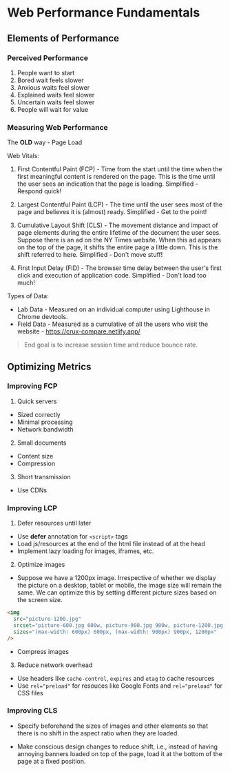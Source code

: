 # Web Performance Fundamentals

## Elements of Performance

### Perceived Performance

1. People want to start
2. Bored wait feels slower
3. Anxious waits feel slower
4. Explained waits feel slower
5. Uncertain waits feel slower
6. People will wait for value

### Measuring Web Performance

The **OLD** way - Page Load

Web Vitals:

1. First Contentful Paint (FCP) - Time from the start until the time when the first meaningful content is rendered on the page. This is the time until the user sees an indication that the page is loading.
   Simplified - Respond quick!

2. Largest Contentful Paint (LCP) - The time until the user sees most of the page and believes it is (almost) ready.
   Simplified - Get to the point!

3. Cumulative Layout Shift (CLS) - The movement distance and impact of page elements during the entire lifetime of the document the user sees. Suppose there is an ad on the NY Times website. When this ad appears on the top of the page, it shifts the entire page a little down. This is the shift referred to here.
   Simplified - Don't move stuff!

4. First Input Delay (FID) - The browser time delay between the user's first click and execution of application code.
   Simplified - Don't load too much!

Types of Data:

- Lab Data - Measured on an individual computer using Lighthouse in Chrome devtools.
- Field Data - Measured as a cumulative of all the users who visit the website - https://crux-compare.netlify.app/

> End goal is to increase session time and reduce bounce rate.

## Optimizing Metrics

### Improving FCP

1. Quick servers

- Sized correctly
- Minimal processing
- Network bandwidth

2. Small documents

- Content size
- Compression

3. Short transmission

- Use CDNs

### Improving LCP

1. Defer resources until later

- Use **defer** annotation for `<script>` tags
- Load js/resources at the end of the html file instead of at the head
- Implement lazy loading for images, iframes, etc.

2. Optimize images

- Suppose we have a 1200px image. Irrespective of whether we display the picture on a desktop, tablet or mobile, the image size will remain the same. We can optimize this by setting different picture sizes based on the screen size.

```html
<img
  src="picture-1200.jpg"
  srcset="picture-600.jpg 600w, picture-900.jpg 900w, picture-1200.jpg 1200w"
  sizes="(max-width: 600px) 600px, (max-width: 900px) 900px, 1200px"
/>
```

- Compress images

3. Reduce network overhead

- Use headers like `cache-control`, `expires` and `etag` to cache resources
- Use `rel="preload"` for resouces like Google Fonts and `rel="preload"` for CSS files

### Improving CLS

- Specify beforehand the sizes of images and other elements so that there is no shift in the aspect ratio when they are loaded.

- Make conscious design changes to reduce shift, i.e., instead of having annoying banners loaded on top of the page, load it at the bottom of the page at a fixed position.
